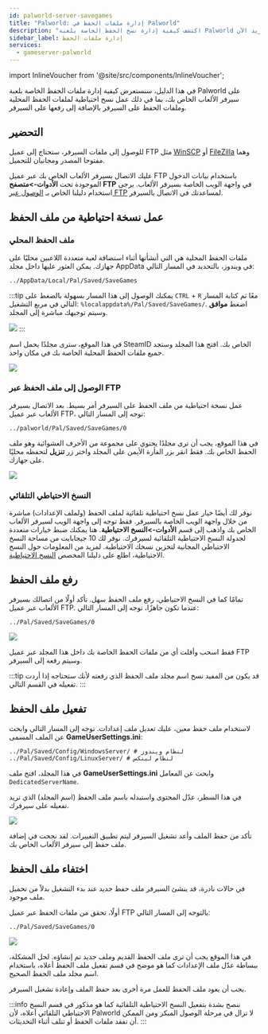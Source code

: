 ```yaml
---
id: palworld-server-savegames
title: "Palworld: إدارة ملفات الحفظ في Palworld"
description: "اكتشف كيفية إدارة نسخ الحفظ الخاصة بلعبة Palworld بأمان وعمل نسخ احتياطية لضمان استمرار اللعب بسلاسة → تعلّم المزيد الآن"
sidebar_label: إدارة ملفات الحفظ
services:
  - gameserver-palworld
---
```


import InlineVoucher from '@site/src/components/InlineVoucher';

في هذا الدليل، سنستعرض كيفية إدارة ملفات الحفظ الخاصة بلعبة Palworld على سيرفر الألعاب الخاص بك، بما في ذلك عمل نسخ احتياطية لملفات الحفظ المحلية وملفات الحفظ على السيرفر بالإضافة إلى رفعها على السيرفر.

## التحضير

للوصول إلى ملفات السيرفر، ستحتاج إلى عميل FTP مثل [WinSCP](https://winscp.net/eng/index.php) أو [FileZilla](https://filezilla-project.org/) وهما مفتوحا المصدر ومجانيان للتحميل.

عليك الاتصال بسيرفر الألعاب الخاص بك عبر عميل FTP باستخدام بيانات الدخول الموجودة تحت **الأدوات->متصفح FTP** في واجهة الويب الخاصة بسيرفر الألعاب. يرجى استخدام دليلنا الخاص بـ [الوصول عبر FTP](gameserver-ftpaccess.md) لمساعدتك في الاتصال بالسيرفر.

## عمل نسخة احتياطية من ملف الحفظ

### ملف الحفظ المحلي

ملفات الحفظ المحلية هي التي أنشأتها أثناء استضافة لعبة متعددة اللاعبين محليًا على جهازك. يمكن العثور عليها داخل مجلد AppData في ويندوز، بالتحديد في المسار التالي:
```
../AppData/Local/Pal/Saved/SaveGames
```

:::tip
يمكنك الوصول إلى هذا المسار بسهولة بالضغط على `CTRL` + `R` معًا ثم كتابة المسار التالي في مربع التشغيل: `%localappdata%/Pal/Saved/SaveGames/`. اضغط **موافق** وسيتم توجيهك مباشرة إلى المجلد.

![](https://github.com/zaphosting/docs/assets/42719082/5cdff375-57f8-4699-9985-42bcecf22218)
:::

في هذا الموقع، سترى مجلدًا يحمل اسم SteamID الخاص بك. افتح هذا المجلد وستجد جميع ملفات الحفظ المحلية الخاصة بك في مكان واحد.

![](https://github.com/zaphosting/docs/assets/42719082/8f36715d-7e87-45e1-b859-6ebedd18c8da)

### الوصول إلى ملف الحفظ عبر FTP

عمل نسخة احتياطية من ملف الحفظ على السيرفر أمر بسيط. بعد الاتصال بسيرفر الألعاب عبر عميل FTP، توجه إلى المسار التالي:
```
../palworld/Pal/Saved/SaveGames/0
```

في هذا الموقع، يجب أن ترى مجلدًا يحتوي على مجموعة من الأحرف العشوائية وهو ملف الحفظ الخاص بك. فقط انقر بزر الفأرة الأيمن على المجلد واختر زر **تنزيل** لتحفظه محليًا على جهازك.

![](https://github.com/zaphosting/docs/assets/42719082/ca890470-450d-4962-a982-39378dfbb695)

### النسخ الاحتياطي التلقائي

نوفر لك أيضًا خيار عمل نسخ احتياطية تلقائية لملف الحفظ (ولملف الإعدادات) مباشرة من خلال واجهة الويب الخاصة بالسيرفر. فقط توجه إلى واجهة الويب لسيرفر الألعاب الخاص بك واذهب إلى قسم **الأدوات->النسخ الاحتياطية**. هنا يمكنك ضبط خيارات متعددة لجدولة النسخ الاحتياطية التلقائية لسيرفرك. نوفر لك 10 جيجابايت من مساحة النسخ الاحتياطي المجانية لتخزين نسخك الاحتياطية. لمزيد من المعلومات حول النسخ الاحتياطية، اطلع على دليلنا المخصص [النسخ الاحتياطية](gameserver-backups.md).

## رفع ملف الحفظ

تمامًا كما في النسخ الاحتياطي، رفع ملف الحفظ سهل. تأكد أولًا من اتصالك بسيرفر الألعاب عبر عميل FTP. عندما تكون جاهزًا، توجه إلى المسار التالي:
```
../Pal/Saved/SaveGames/0
```

![](https://screensaver01.zap-hosting.com/index.php/s/tadxngnRCJDbtTe/preview)

فقط اسحب وأفلت أي من ملفات الحفظ الخاصة بك داخل هذا المجلد عبر عميل FTP وسيتم رفعه إلى السيرفر.

:::tip
قد يكون من المفيد نسخ اسم مجلد ملف الحفظ الذي رفعته لأنك ستحتاجه إذا أردت تفعيله في القسم التالي.
:::

## تفعيل ملف الحفظ

لاستخدام ملف حفظ معين، عليك تعديل ملف إعدادات. توجه إلى المسار التالي وابحث عن الملف المسمى **GameUserSettings.ini**:
```
../Pal/Saved/Config/WindowsServer/ # لنظام ويندوز
../Pal/Saved/Config/LinuxServer/ # لنظام لينكس
```

في هذا المجلد، افتح ملف **GameUserSettings.ini** وابحث عن المعامل `DedicatedServerName`.

في هذا السطر، عدّل المحتوى واستبدله باسم ملف الحفظ (اسم المجلد) الذي تريد تفعيله على سيرفرك.

![](https://screensaver01.zap-hosting.com/index.php/s/qLG2jtzFkYM6WB7/preview)

تأكد من حفظ الملف وأعد تشغيل السيرفر ليتم تطبيق التغييرات. لقد نجحت في إضافة ملف حفظ إلى سيرفر الألعاب الخاص بك.

## اختفاء ملف الحفظ

في حالات نادرة، قد ينشئ السيرفر ملف حفظ جديد عند بدء التشغيل بدلاً من تحميل ملف موجود.

أولًا، تحقق من ملفات الحفظ عبر عميل FTP بالتوجه إلى المسار التالي:
```
../Pal/Saved/SaveGames/0
```

![](https://screensaver01.zap-hosting.com/index.php/s/wYQ42Aein5y6Z6j/preview)

في هذا الموقع يجب أن ترى ملف الحفظ القديم وملف جديد تم إنشاؤه. لحل المشكلة، ببساطة عدّل ملف الإعدادات كما هو موضح في قسم تفعيل ملف الحفظ أعلاه، باستخدام اسم مجلد ملف الحفظ الصحيح.

يجب أن يعود ملف الحفظ للعمل مرة أخرى بعد حفظ الملف وإعادة تشغيل السيرفر.

:::info
ننصح بشدة بتفعيل النسخ الاحتياطية التلقائية كما هو مذكور في قسم النسخ الاحتياطي التلقائي أعلاه، لأن Palworld لا تزال في مرحلة الوصول المبكر ومن الممكن أن تفقد ملفات الحفظ أو تتلف أثناء التحديثات.
:::

<InlineVoucher />